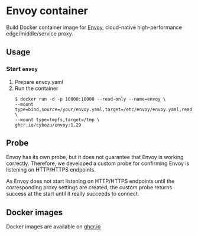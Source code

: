 Envoy container
====================

Build Docker container image for [Envoy][], cloud-native high-performance edge/middle/service proxy.

Usage
-----

### Start `envoy`

1. Prepare envoy.yaml
2. Run the container
    ```console
    $ docker run -d -p 10000:10000 --read-only --name=envoy \
    --mount type=bind,source=/your/envoy.yaml,target=/etc/envoy/envoy.yaml,readonly \
    --mount type=tmpfs,target=/tmp \ 
    ghcr.io/cybozu/envoy:1.29
    ```

Probe
-----

Envoy has its own probe, but it does not guarantee that Envoy is working correctly.
Therefore, we developed a custom probe for confirming Envoy is listening on HTTP/HTTPS endpoints.

As Envoy does not start listening on HTTP/HTTPS endpoints until the corresponding proxy settings are created, the custom probe returns success at the start until it really succeeds to connect.


[Envoy]: https://github.com/envoyproxy/envoy

Docker images
-------------

Docker images are available on [ghcr.io](https://github.com/cybozu/neco-containers/pkgs/container/envoy)
